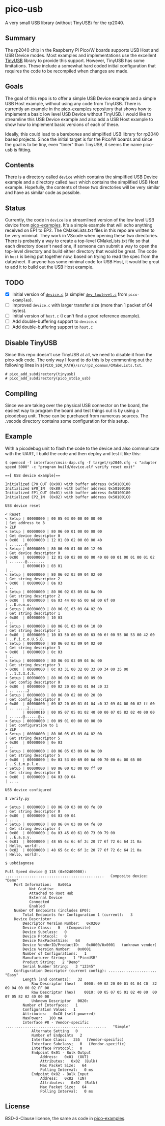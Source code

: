 # pico-usb

A very small USB library (without TinyUSB) for the rp2040.

## Summary

The rp2040 chip in the Raspberry Pi Pico/W boards supports USB Host and
USB Device modes. Most examples and implementations use the excellent
[TinyUSB](https://github.com/hathach/tinyusb) library to provide this support. However, TinyUSB has some
limitations. These include a somewhat hard coded initial configuration
that requires the code to be recompiled when changes are made.

## Goals

The goal of this repo is to offer a simple USB Device example and a
simple USB Host example, without using any code from TinyUSB. There
is currently an example in the [pico-examples](https://github.com/raspberrypi/pico-examples/tree/master/usb/device/dev_lowlevel) repository that shows
how to implement a basic low level USB Device without TinyUSB. I would
like to streamline this USB Device example and also add a USB Host
example to show how to implement basic versions of each of these.

Ideally, this could lead to a barebones and simplified USB library for
rp2040 based projects. Since the initial target is for the Pico/W
boards and since the goal is to be tiny, even "tinier" than TinyUSB,
it seems the name pico-usb is fitting.

## Contents

There is a directory called `device` which contains the simplified
USB Device example and a directory called `host` which contains
the simplified USB Host example. Hopefully, the contents of these
two directories will be very similar and have as similar code as
possible.

## Status

Currently, the code in `device` is a streamlined version
of the low level USB device from [pico-examples](https://github.com/raspberrypi/pico-examples/tree/master/usb/device/dev_lowlevel).
It's a simple example that will echo anything received on EP1 to EP2.
The CMakeLists.txt files in this repo are written to be very minimal.
They work in VScode when opening these two directories. There is probably
a way to create a top-level CMakeLists.txt file so that each directory
doesn't need one, if someone can submit a way to open the top-level
directory and build either directory that would be great. The code
in `host` is being put together now, based on trying to read the spec
from the datasheet. If anyone has some minimal code for USB Host, it
would be great to add it to build out the USB Host example.

## TODO

- [x] Initial version of [`device.c`](https://github.com/shreeve/pico-usb/blob/f6c648e3a4bfbfedd53296ae70b41596cf719e3e/device/device.c) (a simpler [`dev_lowlevel.c`](https://github.com/raspberrypi/pico-examples/tree/master/usb/device/dev_lowlevel) from `pico-examples`).
- [ ] Improved `device.c` with larger transfer size (more than 1 packet of 64 bytes).
- [ ] Initial version of `host.c` (I can't find a good reference example).
- [ ] Add double-buffering support to `device.c`
- [ ] Add double-buffering support to `host.c`

## Disable TinyUSB

Since this repo doesn't use TinyUSB at all, we need to disable it from the
pico-sdk code. The only way I found to do this is by commenting out the
following lines in `${PICO_SDK_PATH}/src/rp2_common/CMakeLists.txt`.

```
# pico_add_subdirectory(tinyusb)
# pico_add_subdirectory(pico_stdio_usb)
```

## Compiling

Since we are taking over the physical USB connector on the board, the
easiest way to program the board and test things out is by using a
picodebug unit. These can be purchased from numerous sources. The .vscode
directory contains some configuration for this setup.

## Example

With a picodebug unit to flash the code to the device and also communicate
with the UART, I build the code and then deploy and test it like this:

```
$ openocd -f interface/cmsis-dap.cfg -f target/rp2040.cfg -c "adapter speed 5000" -c "program build/device.elf verify reset exit"

==[ USB device example]==

Initialized EP0_OUT (0x00) with buffer address 0x50100100
Initialized EP0_IN  (0x80) with buffer address 0x50100100
Initialized EP1_OUT (0x01) with buffer address 0x50100180
Initialized EP2_IN  (0x82) with buffer address 0x501001C0

USB device reset

< Reset
< Setup | 00000000 | 00 05 03 00 00 00 00 00                          | Set address to 3
> ZLP
< Setup | 00000000 | 80 06 00 01 00 00 08 00                          | Get device descriptor 0
> 0x80  | 00000000 | 12 01 00 02 00 00 00 40                          | .......@
< Setup | 00000000 | 80 06 00 01 00 00 12 00                          | Get device descriptor 0
> 0x80  | 00000000 | 12 01 00 02 00 00 00 40 00 00 01 00 01 00 01 02  | .......@........
        | 00000010 | 03 01                                            | ..
< Setup | 00000000 | 80 06 02 03 09 04 02 00                          | Get string descriptor 2
> 0x80  | 00000000 | 0a 03                                            | ..
< Setup | 00000000 | 80 06 02 03 09 04 0a 00                          | Get string descriptor 2
> 0x80  | 00000000 | 0a 03 44 00 65 00 6d 00 6f 00                    | ..D.e.m.o.
< Setup | 00000000 | 80 06 01 03 09 04 02 00                          | Get string descriptor 1
> 0x80  | 00000000 | 10 03                                            | ..
< Setup | 00000000 | 80 06 01 03 09 04 10 00                          | Get string descriptor 1
> 0x80  | 00000000 | 10 03 50 00 69 00 63 00 6f 00 55 00 53 00 42 00  | ..P.i.c.o.U.S.B.
< Setup | 00000000 | 80 06 03 03 09 04 02 00                          | Get string descriptor 3
> 0x80  | 00000000 | 0c 03                                            | ..
< Setup | 00000000 | 80 06 03 03 09 04 0c 00                          | Get string descriptor 3
> 0x80  | 00000000 | 0c 03 31 00 32 00 33 00 34 00 35 00              | ..1.2.3.4.5.
< Setup | 00000000 | 80 06 00 02 00 00 09 00                          | Get config descriptor 0
> 0x80  | 00000000 | 09 02 20 00 01 01 04 c0 32                       | .. .....2
< Setup | 00000000 | 80 06 00 02 00 00 20 00                          | Get config descriptor 0
> 0x80  | 00000000 | 09 02 20 00 01 01 04 c0 32 09 04 00 00 02 ff 00  | .. .....2.......
        | 00000010 | 00 05 07 05 01 02 40 00 00 07 05 82 02 40 00 00  | ......@......@..
< Setup | 00000000 | 00 09 01 00 00 00 00 00                          | Set configuration to 1
> ZLP
< Setup | 00000000 | 80 06 05 03 09 04 02 00                          | Get string descriptor 5
> 0x80  | 00000000 | 0e 03                                            | ..
< Setup | 00000000 | 80 06 05 03 09 04 0e 00                          | Get string descriptor 5
> 0x80  | 00000000 | 0e 03 53 00 69 00 6d 00 70 00 6c 00 65 00        | ..S.i.m.p.l.e.
< Setup | 00000000 | 80 06 00 03 00 00 ff 00                          | Get string descriptor 0
> 0x80  | 00000000 | 04 03 09 04                                      | ....

USB device configured

$ verify.py

< Setup | 00000000 | 80 06 00 03 00 00 fe 00                          | Get string descriptor 0
> 0x80  | 00000000 | 04 03 09 04                                      | ....
< Setup | 00000000 | 80 06 04 03 09 04 fe 00                          | Get string descriptor 4
> 0x80  | 00000000 | 0a 03 45 00 61 00 73 00 79 00                    | ..E.a.s.y.
< 0x01  | 00000000 | 48 65 6c 6c 6f 2c 20 77 6f 72 6c 64 21 0a        | Hello, world!.
> 0x82  | 00000000 | 48 65 6c 6c 6f 2c 20 77 6f 72 6c 64 21 0a        | Hello, world!.

$ usbdiagnose

Full Speed device @ 118 (0x02400000): .............................................   Composite device: "Demo"
    Port Information:   0x001a
           Not Captive
           Attached to Root Hub
           External Device
           Connected
           Enabled
    Number Of Endpoints (includes EP0):
        Total Endpoints for Configuration 1 (current):   3
    Device Descriptor
        Descriptor Version Number:   0x0200
        Device Class:   0   (Composite)
        Device Subclass:   0
        Device Protocol:   0
        Device MaxPacketSize:   64
        Device VendorID/ProductID:   0x0000/0x0001   (unknown vendor)
        Device Version Number:   0x0001
        Number of Configurations:   1
        Manufacturer String:   1 "PicoUSB"
        Product String:   2 "Demo"
        Serial Number String:   3 "12345"
    Configuration Descriptor (current config): ......................   "Easy"
        Length (and contents):   32
            Raw Descriptor (hex)    0000: 09 02 20 00 01 01 04 C0  32 09 04 00 00 02 FF 00
            Raw Descriptor (hex)    0010: 00 05 07 05 01 02 40 00  00 07 05 82 02 40 00 00
            Unknown Descriptor   0020:
        Number of Interfaces:   1
        Configuration Value:   1
        Attributes:   0xC0 (self-powered)
        MaxPower:   100 mA
        Interface #0 - Vendor-specific ..............................................   "Simple"
            Alternate Setting   0
            Number of Endpoints   2
            Interface Class:   255   (Vendor-specific)
            Interface Subclass;   0   (Vendor-specific)
            Interface Protocol:   0
            Endpoint 0x01 - Bulk Output
                Address:   0x01  (OUT)
                Attributes:   0x02  (Bulk)
                Max Packet Size:   64
                Polling Interval:   0 ms
            Endpoint 0x82 - Bulk Input
                Address:   0x82  (IN)
                Attributes:   0x02  (Bulk)
                Max Packet Size:   64
                Polling Interval:   0 ms
```

## License

BSD-3-Clause license, the same as code in [pico-examples](https://github.com/raspberrypi/pico-examples/tree/master/usb/device/dev_lowlevel).
